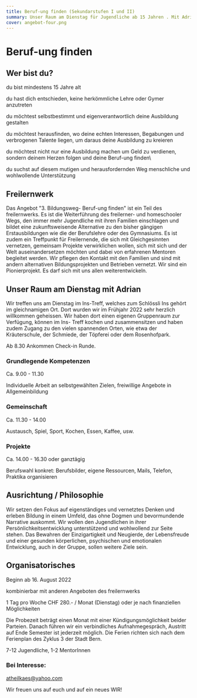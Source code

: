 ```yaml
---
title: Beruf-ung finden (Sekundarstufen I und II)
summary: Unser Raum am Dienstag für Jugendliche ab 15 Jahren . Mit Adrian
cover: angebot-four.png
---
```


# Beruf-ung finden

## Wer bist du?

du bist mindestens 15 Jahre alt

du hast dich entschieden, keine herkömmliche Lehre oder Gymer anzutreten

du möchtest selbstbestimmt und eigenverantwortlich deine Ausbildung gestalten

du möchtest herausfinden, wo deine echten Interessen, Begabungen und verbrogenen Talente liegen, um daraus deine Ausbildung zu kreieren

du möchtest nicht nur eine Ausbildung machen um Geld zu verdienen, sondern deinem Herzen folgen und deine Beruf-ung finden\

du suchst auf diesem mutigen und herausfordernden Weg menschliche und wohlwollende Unterstützung


## Freilernwerk

Das Angebot "3. Bildungsweg- Beruf-ung finden" ist ein Teil des freilernwerks. Es ist die Weiterführung des freilerner- und homeschooler Wegs, den immer mehr Jugendliche mit ihren Familien einschlagen und bildet eine zukunftsweisende Alternative zu den bisher gängigen Erstausbildungen wie die der Berufslehre oder des Gymnasiums. Es ist zudem ein Treffpunkt für Freilernende, die sich mit Gleichgesinnten vernetzen, gemeinsam Projekte verwirklichen wollen, sich mit sich und der Welt auseinandersetzen möchten und dabei von erfahrenen Mentoren begleitet werden. Wir pflegen den Kontakt mit den Familien und sind mit andern alternativen Bildungsprojekten und Betrieben vernetzt. Wir sind ein Pionierprojekt. Es darf sich mit uns allen weiterentwickeln.


## Unser Raum am Dienstag mit Adrian

Wir treffen uns am Dienstag im Ins-Treff, welches zum Schlössli Ins gehört im gleichnamigen Ort. Dort wurden wir im Frühjahr 2022 sehr herzlich willkommen geheissen. Wir haben dort einen eigenen Gruppenraum zur Verfügung, können im Ins- Treff kochen und zusammensitzen und haben zudem Zugang zu den vielen spannenden Orten, wie etwa der Kräuterschule, der Schmiede, der Töpferei oder dem Rosenhofpark.

Ab 8.30 Ankommen Check-in Runde.

### Grundlegende Kompetenzen

Ca. 9.00 - 11.30

Individuelle Arbeit an selbstgewählten Zielen, freiwillige Angebote in Allgemeinbildung

### Gemeinschaft

Ca. 11.30 - 14.00

Austausch, Spiel, Sport, Kochen, Essen, Kaffee, usw.

### Projekte

Ca. 14.00 - 16.30 oder ganztägig

Berufswahl konkret: Berufsbilder, eigene Ressourcen, Mails, Telefon, Praktika organisieren

## Ausrichtung / Philosophie

Wir setzen den Fokus auf eigenständiges und vernetztes Denken und erleben Bildung in einem Umfeld, das ohne Dogmen und bevormundende Narrative auskommt. Wir wollen den Jugendlichen in ihrer Persönlichkeitsentwicklung unterstützend und wohlwollend zur Seite stehen. Das Bewahren der Einzigartigkeit und Neugierde, der Lebensfreude und einer gesunden körperlichen, psychischen und emotionalen Entwicklung, auch in der Gruppe, sollen weitere Ziele sein.

## Organisatorisches

Beginn ab 16. August 2022

kombinierbar mit anderen Angeboten des freilernwerks

1 Tag pro Woche CHF 280.- / Monat (Dienstag) oder je nach finanziellen Möglichkeiten

Die Probezeit beträgt einen Monat mit einer Kündigungsmöglichkeit beider Parteien. Danach führen wir ein verbindliches Aufnahmegespräch, Austritt auf Ende Semester ist jederzeit möglich. Die Ferien richten sich nach dem Ferienplan
des Zyklus 3 der Stadt Bern.

7-12 Jugendliche, 1-2 MentorInnen

### Bei Interesse:
[atheilkaes@yahoo.com](atheilkaes@yahoo.com)

Wir freuen uns auf euch und auf ein neues WIR!
